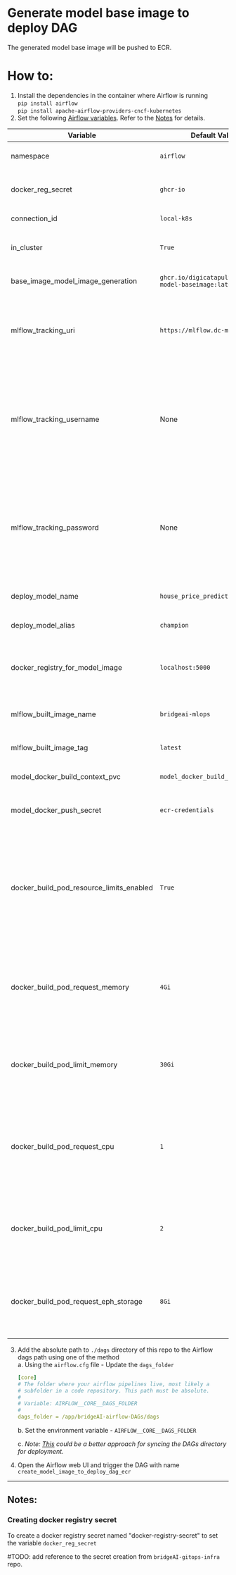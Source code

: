 # Generate model base image to deploy DAG

The generated model base image will be pushed to ECR.

# How to:
1. Install the dependencies in the container where Airflow is running\
    `pip install airflow`\
    `pip install apache-airflow-providers-cncf-kubernetes`
2. Set the following [Airflow variables](https://airflow.apache.org/docs/apache-airflow/stable/howto/variable.html). Refer to the [Notes](#notes) for details.

| Variable                                  | Default Value                                          | Description                                                                                                                                             |
|-------------------------------------------|--------------------------------------------------------|---------------------------------------------------------------------------------------------------------------------------------------------------------|
| namespace                                 | `airflow`                                              | Kubernetes cluster namespace                                                                                                                            |
| docker_reg_secret                         | `ghcr-io`                                              | Name of the secret for the docker registry pull                                                                                                         |
| connection_id                             | `local-k8s`                                            | Kubernetes connection id                                                                                                                                |
| in_cluster                                | `True`                                                 | run kubernetes client with in_cluster configuration                                                                                                     |
| base_image_model_image_generation         | `ghcr.io/digicatapult/bridgeAI-model-baseimage:latest` | Name of the model training image                                                                                                                        |
| mlflow_tracking_uri                       | `https://mlflow.dc-mlops.co.uk`                        | The URI for the MLFlow tracking server. Use `http://mlflow-tracking:80` for kind cluster.                                                               |
| mlflow_tracking_username                  | None                                                   | MLFlow tracking username. In kind cluster no need to set it as there is no authentication needed, but ensure that you set it on Production cluster.     | 
| mlflow_tracking_password                  | None                                                   | MLFlow tracking password. In kind cluster no need to set it as there is no authentication needed, but ensure that you set it on Production cluster.     |
| deploy_model_name                         | `house_price_prediction_prod`                          | The name of the model to be deployed                                                                                                                    |
| deploy_model_alias                        | `champion`                                             | The alias for the deployed model                                                                                                                        |
| docker_registry_for_model_image           | `localhost:5000`                                       | #TODO update this - The Docker registry where images are stored                                                                                         |
| mlflow_built_image_name                   | `bridgeai-mlops`                                       | The name of the MLFlow model Docker image                                                                                                               |
| mlflow_built_image_tag                    | `latest`                                               | The tag for the MLFlow model Docker image                                                                                                               |
| model_docker_build_context_pvc            | `model_docker_build_context_pvc`                       | Name of the PVC allocated for this DAG                                                                                                                  | 
| model_docker_push_secret                  | `ecr-credentials`                                      | Name of the secret to authenticate ECR access                                                                                                           |
| docker_build_pod_resource_limits_enabled  | `True`                                                 | Enables or disables resource constraints (CPU, memory, and ephemeral storage) for the Docker build pod. If `false`, no resource limits will be applied  |
| docker_build_pod_request_memory           | `4Gi`                                                  | Minimum amount of memory requested for the Docker build pod to ensure resource allocation                                                               |
| docker_build_pod_limit_memory             | `30Gi`                                                 | Maximum memory limit allocated to the Docker build pod to prevent exceeding node capacity                                                               |
| docker_build_pod_request_cpu              | `1`                                                    | Minimum number of CPU cores requested for the Docker build pod to ensure sufficient processing power                                                    |
| docker_build_pod_limit_cpu                | `2`                                                    | Maximum number of CPU cores allocated to the Docker build pod to cap CPU consumption                                                                    |
| docker_build_pod_request_eph_storage      | `8Gi`                                                  | Minimum ephemeral storage requested for temporary storage during the Docker build process                                                               |


3. Add the absolute path to `./dags` directory of this repo to the Airflow dags path using one of the method\
    a. Using the `airflow.cfg` file - Update the `dags_folder`
    ```yaml
    [core]
    # The folder where your airflow pipelines live, most likely a
    # subfolder in a code repository. This path must be absolute.
    #
    # Variable: AIRFLOW__CORE__DAGS_FOLDER
    #
    dags_folder = /app/bridgeAI-airflow-DAGs/dags
    ```
    b. Set the environment variable - `AIRFLOW__CORE__DAGS_FOLDER`

    c. *Note: [This](https://airflow.apache.org/docs/helm-chart/stable/manage-dags-files.html#mounting-dags-using-git-sync-sidecar-with-persistence-enabled) could be a better approach for syncing the DAGs directory for deployment.*

4. Open the Airflow web UI and trigger the DAG with name `create_model_image_to_deploy_dag_ecr`

---
## Notes:

### Creating docker registry secret
To create a docker registry secret named "docker-registry-secret" to set the variable `docker_reg_secret`

#TODO: add reference to the secret creation from `bridgeAI-gitops-infra` repo.
